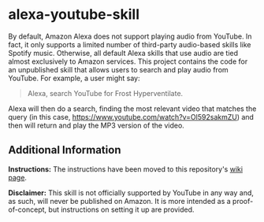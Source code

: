 # alexa-youtube-skill

By default, Amazon Alexa does not support playing audio from YouTube. In fact, it only supports a limited number of third-party audio-based skills like Spotify music. Otherwise, all default Alexa skills that use audio are tied almost exclusively to Amazon services. This project contains the code for an unpublished skill that allows users to search and play audio from YouTube. For example, a user might say:

> Alexa, search YouTube for Frost Hyperventilate.

Alexa will then do a search, finding the most relevant video that matches the query (in this case, https://www.youtube.com/watch?v=Ol592sakmZU) and then will return and play the MP3 version of the video.

## Additional Information

__Instructions:__ The instructions have been moved to this repository's [wiki page](https://github.com/dmhacker/alexa-youtube-skill/wiki).

__Disclaimer:__ This skill is not officially supported by YouTube in any way and, as such, will never be published on Amazon. It is more intended as a proof-of-concept, but instructions on setting it up are provided.


